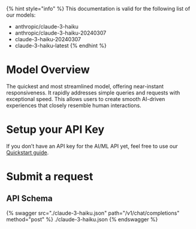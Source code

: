 [#references:start]: <> ({ "template": "openapi" })
{% hint style="info" %}
This documentation is valid for the following list of our models:
* anthropic/claude-3-haiku
* anthropic/claude-3-haiku-20240307
* claude-3-haiku-20240307
* claude-3-haiku-latest
{% endhint %}

# Model Overview
The quickest and most streamlined model, offering near-instant responsiveness. It rapidly addresses simple queries and requests with exceptional speed. This allows users to create smooth AI-driven experiences that closely resemble human interactions.

# Setup your API Key
If you don’t have an API key for the AI/ML API yet, feel free to use our [Quickstart guide](https://docs.aimlapi.com/quickstart/setting-up).

# Submit a request
## API Schema
{% swagger src="./claude-3-haiku.json" path="/v1/chat/completions" method="post" %}
./claude-3-haiku.json
{% endswagger %}


[#references:end]: <> ({})